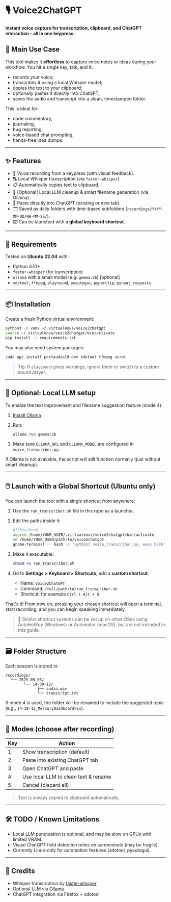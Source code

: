 # 🎙️ Voice2ChatGPT

**Instant voice capture for transcription, clipboard, and ChatGPT interaction – all in one keypress.**

## 🚀 Main Use Case

This tool makes it **effortless** to capture voice notes or ideas during your workflow. You hit a single key, talk, and it:

- records your voice;
- transcribes it using a local Whisper model;
- copies the text to your clipboard;
- optionally pastes it directly into ChatGPT;
- saves the audio and transcript into a clean, timestamped folder.

This is ideal for:

- code commentary,
- journaling,
- bug reporting,
- voice-based chat prompting,
- hands-free idea dumps.

---

## ✨ Features

- 🎤 Voice recording from a keypress (with visual feedback).
- 🔠 Local Whisper transcription (via `faster-whisper`).
- 📋 Automatically copies text to clipboard.
- 🧠 [Optional] Local LLM cleanup & smart filename generation (via Ollama).
- 💬 Paste directly into ChatGPT (existing or new tab).
- 🗂️ Saved as daily folders with time-based subfolders (`recordings/YYYY-MM-DD/HH-MM-SS/`).
- ⌨️ Can be launched with a **global keyboard shortcut**.

---

## 🧰 Requirements

Tested on **Ubuntu 22.04** with:

- Python 3.10+
- `faster-whisper` (for transcription)
- `ollama` with a small model (e.g. `gemma:2b`) [optional]
- `xdotool`, `ffmpeg`, `playsound`, `pyautogui`, `pyperclip`, `pynput`, `requests`

---

## 📦 Installation

Create a fresh Python virtual environment:

```bash
python3 -m venv ~/.virtualenvs/voice2chatgpt
source ~/.virtualenvs/voice2chatgpt/bin/activate
pip install -r requirements.txt
````

You may also need system packages:

```bash
sudo apt install portaudio19-dev xdotool ffmpeg scrot
```

> Tip: If `playsound` gives warnings, ignore them or switch to a custom sound player.

---

## 🧠 Optional: Local LLM setup

To enable the text improvement and filename suggestion feature (mode 4):

1. [Install Ollama](https://ollama.com/)
2. Run:

   ```bash
   ollama run gemma:2b
   ```
3. Make sure `OLLAMA_URL` and `OLLAMA_MODEL` are configured in `voice_transcriber.py`.

If Ollama is not available, the script will still function normally (just without smart cleanup).

---

## 🖱️ Launch with a Global Shortcut (Ubuntu only)

You can launch the tool with a single shortcut from anywhere:

1. Use the `run_transcriber.sh` file in this repo as a launcher.

2. Edit the paths inside it:

   ```bash
   #!/bin/bash
   source /home/YOUR_USER/.virtualenvs/voice2chatgpt/bin/activate
   cd /home/YOUR_USER/path/to/voice2chatgpt
   gnome-terminal -- bash -c 'python3 voice_transcriber.py; exec bash'
   ```

3. Make it executable:

   ```bash
   chmod +x run_transcriber.sh
   ```

4. Go to **Settings > Keyboard > Shortcuts**, add a **custom shortcut**:

   * Name: `Voice2ChatGPT`
   * Command: `/full/path/to/run_transcriber.sh`
   * Shortcut: for example `Ctrl + Alt + U`

That's it! From now on, pressing your chosen shortcut will open a terminal, start recording, and you can begin speaking immediately.

> 🧠 Similar shortcut systems can be set up on other OSes using AutoHotKey (Windows) or Automator (macOS), but are not included in this guide.

---

## 🗃️ Folder Structure

Each session is stored in:

```
recordings/
  └── 2025-05-03/
        └── 14-38-12/
              ├── audio.wav
              └── transcript.txt
```

If mode 4 is used, the folder will be renamed to include the suggested topic (e.g., `14-38-12_MercuryDashboardFix`).

---

## 🧪 Modes (choose after recording)

| Key | Action                               |
| --- | ------------------------------------ |
| 1   | Show transcription (default)         |
| 2   | Paste into existing ChatGPT tab      |
| 3   | Open ChatGPT and paste               |
| 4   | Use local LLM to clean text & rename |
| 5   | Cancel (discard all)                 |

> Text is always copied to clipboard automatically.

---

## 🛠️ TODO / Known Limitations

* Local LLM punctuation is optional, and may be slow on GPUs with limited VRAM.
* Visual ChatGPT field detection relies on screenshots (may be fragile).
* Currently Linux-only for automation features (xdotool, pyautogui).

---

## 🧡 Credits

* Whisper transcription by [faster-whisper](https://github.com/guillaumekln/faster-whisper)
* Optional LLM via [Ollama](https://ollama.com/)
* ChatGPT integration via Firefox + xdotool
